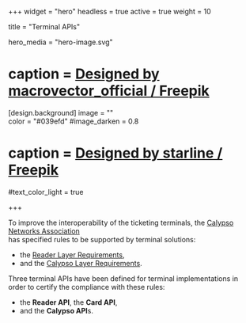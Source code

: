 +++
widget = "hero" 
headless = true
active = true 
weight = 10 

title = "Terminal APIs"

hero_media = "hero-image.svg"
# caption = <a href="http://www.freepik.com">Designed by macrovector_official / Freepik</a>

[design.background] 
  image = ""  
  color = "#039efd"
  #image_darken = 0.8 
  # caption = <a href="http://www.freepik.com">Designed by starline / Freepik</a>
  #text_color_light = true

+++

To improve the interoperability of the ticketing terminals, the [Calypso Networks Association](https://calypsonet.org/calypso-for-terminals/#section-how-to-implement-calypso-in-a-ticketing-terminal)<br>
has specified rules to be supported by terminal solutions:
- the [Reader Layer Requirements](https://calypsonet.org/reader-layer-requirements-200422/),
- and the [Calypso Layer Requirements](https://calypsonet.org/calypso-layer-requirements-200423/).

Three terminal APIs have been defined for terminal implementations in order to certify the compliance with these rules:
- the **Reader API**, the **Card API**,
- and the **Calypso API**s.